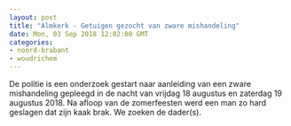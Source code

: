 ```yaml
---
layout: post
title: "Almkerk - Getuigen gezocht van zware mishandeling"
date: Mon, 03 Sep 2018 12:02:00 GMT
categories: 
- noord-brabant 
- woudrichem 
---
```


De politie is een onderzoek gestart naar aanleiding van een zware mishandeling gepleegd in de nacht van vrijdag 18 augustus en zaterdag 19 augustus 2018. Na afloop van de zomerfeesten werd een man zo hard geslagen dat zijn kaak brak. We zoeken de dader(s).
